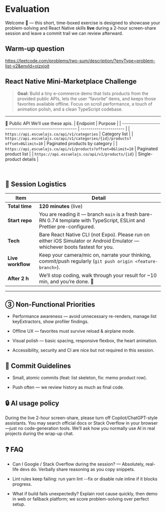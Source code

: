 # Evaluation

Welcome 👋 — this short, time-boxed exercise is designed to showcase your problem-solving and React Native skills **live** during a 2-hour screen-share session and leave a commit trail we can review afterward.

## Warm-up question

https://leetcode.com/problems/two-sum/description/?envType=problem-list-v2&envId=oizxjoit

## React Native Mini-Marketplace Challenge

> **Goal:** Build a tiny e-commerce demo that lists products from the provided public APIs, lets the user “favorite” items, and keeps those favorites available offline. Focus on scroll performance, a touch of animation polish, and a clean TypeScript codebase.

---

🔗 Public API
We’ll use these apis.
| Endpoint                                                | Purpose                |
| ------------------------------------------------------- | ---------------------- |
| `https://api.escuelajs.co/api/v1/categories`            | Category list |
| `https://api.escuelajs.co/api/v1/categories/{id}/products?offset=0&limit=10`                   | Paginated products by category |
| `https://api.escuelajs.co/api/v1/products?offset=0&limit=10` | Paginated product list |
| `https://api.escuelajs.co/api/v1/products/{id}`                   | Single-product details |

<br />

## 📅 Session Logistics

| Item | Detail |
|------|--------|
| **Total time** | **120 minutes** (live) |
| **Start repo** | You are reading it — branch `main` is a fresh bare-RN 0.74 template with TypeScript, ESLint and Prettier pre-configured. |
| **Tech** | Bare React Native CLI (not Expo). Please run on either iOS Simulator or Android Emulator — whichever boots fastest for you. |
| **Live workflow** | Keep your camera/mic on, narrate your thinking, commit/push regularly (`git push origin <feature-branch>`). |
| **After 2 h** | We’ll stop coding, walk through your result for ~10 min, and you’re done. 🚀 |

---

## ③ Non-Functional Priorities

 * Performance awareness — avoid unnecessary re-renders, manage list keyExtractors, show profiler findings.

 * Offline UX — favorites must survive reload & airplane mode.

 * Visual polish — basic spacing, responsive flexbox, the heart animation.

 * Accessibility, security and CI are nice but not required in this session.


## 📝 Commit Guidelines

* Small, atomic commits (feat: list skeleton, fix: memo product row).

* Push often — we review history as much as final code.



## 🔒  AI usage policy

During the live 2-hour screen-share, please turn off Copilot/ChatGPT-style assistants.
You may search official docs or Stack Overflow in your browser—just no code-generation tools.
We’ll ask how you normally use AI in real projects during the wrap-up chat.



## ❓ FAQ

* Can I Google / Stack Overflow during the session? — Absolutely, real-life devs do. Verbally share reasoning as you copy snippets.

* Lint rules keep failing: run yarn lint --fix or disable rule inline if it blocks progress.

* What if build fails unexpectedly? Explain root cause quickly, then demo in web or fallback platform; we score problem-solving over perfect setup.

